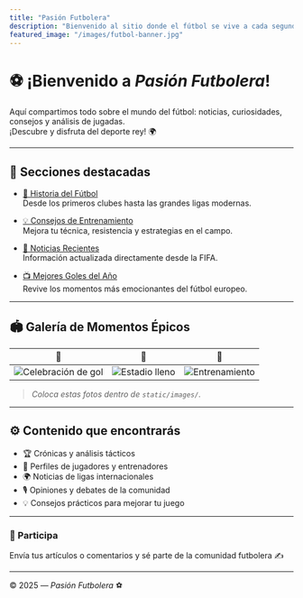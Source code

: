 ```yaml
---
title: "Pasión Futbolera"
description: "Bienvenido al sitio donde el fútbol se vive a cada segundo ⚽"
featured_image: "/images/futbol-banner.jpg"
---
```


# ⚽ ¡Bienvenido a *Pasión Futbolera*!

Aquí compartimos todo sobre el mundo del fútbol: noticias, curiosidades, consejos y análisis de jugadas.  
¡Descubre y disfruta del deporte rey! 🌍

---

## 🥅 Secciones destacadas

- [📖 Historia del Fútbol](./historia/index.html)  
  Desde los primeros clubes hasta las grandes ligas modernas.

- [💡 Consejos de Entrenamiento](./consejos/index.html)  
  Mejora tu técnica, resistencia y estrategias en el campo.

- [📰 Noticias Recientes](https://www.fifa.com)  
  Información actualizada directamente desde la FIFA.

- [📺 Mejores Goles del Año](https://www.uefa.com)  
  Revive los momentos más emocionantes del fútbol europeo.

---

## 🏟️ Galería de Momentos Épicos

| 📸 | 📸 | 📸 |
|:--:|:--:|:--:|
| ![Celebración de gol](/images/celebracion.jpg) | ![Estadio lleno](/images/estadio.jpg) | ![Entrenamiento](/images/entrenamiento.jpg) |

> *Coloca estas fotos dentro de `static/images/`.*

---

## ⚙️ Contenido que encontrarás

- 🏆 Crónicas y análisis tácticos  
- 👟 Perfiles de jugadores y entrenadores  
- 🌍 Noticias de ligas internacionales  
- 🎙️ Opiniones y debates de la comunidad  
- 💡 Consejos prácticos para mejorar tu juego

---

### 💬 Participa

Envía tus artículos o comentarios y sé parte de la comunidad futbolera ✍️  

---

© 2025 — *Pasión Futbolera* ⚽
